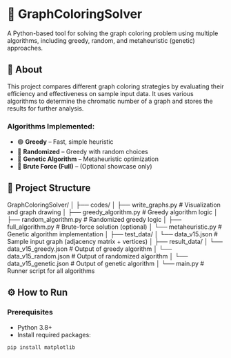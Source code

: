 # 🎨 GraphColoringSolver

A Python-based tool for solving the graph coloring problem using multiple algorithms, including greedy, random, and metaheuristic (genetic) approaches.

## 📌 About

This project compares different graph coloring strategies by evaluating their efficiency and effectiveness on sample input data. It uses various algorithms to determine the chromatic number of a graph and stores the results for further analysis.

### Algorithms Implemented:
- 🟢 **Greedy** – Fast, simple heuristic
- 🎲 **Randomized** – Greedy with random choices
- 🧠 **Genetic Algorithm** – Metaheuristic optimization
- 🧪 **Brute Force (Full)** – (Optional showcase only)

## 📁 Project Structure
GraphColoringSolver/ 
│ ├── codes/ 
│ ├── write_graphs.py # Visualization and graph drawing 
│ ├── greedy_algorithm.py # Greedy algorithm logic 
│ ├── random_algorithm.py # Randomized greedy logic 
│ ├── full_algorithm.py # Brute-force solution (optional) 
│ └── metaheuristic.py # Genetic algorithm implementation 
│ ├── test_data/ │ └── data_v15.json # Sample input graph (adjacency matrix + vertices) 
│ ├── result_data/ │ └── data_v15_greedy.json # Output of greedy algorithm 
│ └── data_v15_random.json # Output of randomized algorithm 
│ └── data_v15_genetic.json # Output of genetic algorithm 
│ └── main.py # Runner script for all algorithms


## ⚙️ How to Run

### Prerequisites

- Python 3.8+
- Install required packages:
```bash
pip install matplotlib
